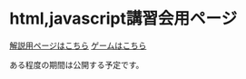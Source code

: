 # html,javascript講習会用ページ
[解説用ページはこちら](https://t-a1024.github.io/teachJs/解説用ページ/)
[ゲームはこちら](https://t-a1024.github.io/teachJs/弾幕ゲーム/)

ある程度の期間は公開する予定です。